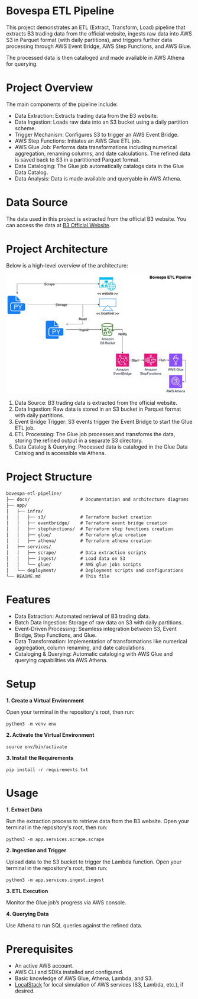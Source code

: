 # Bovespa ETL Pipeline

This project demonstrates an ETL (Extract, Transform, Load) pipeline that extracts B3 trading data from the official website, ingests raw data into AWS S3 in Parquet format (with daily partitions), and triggers further data processing through AWS Event Bridge, AWS Step Functions, and AWS Glue. 

The processed data is then cataloged and made available in AWS Athena for querying.

# Project Overview

The main components of the pipeline include:
- Data Extraction: Extracts trading data from the B3 website.
- Data Ingestion: Loads raw data into an S3 bucket using a daily partition scheme.
- Trigger Mechanism: Configures S3 to trigger an AWS Event Bridge.
- AWS Step Functions: Initiates an AWS Glue ETL job.
- AWS Glue Job: Performs data transformations including numerical aggregation, renaming columns, and date calculations. The refined data is saved back to S3 in a partitioned Parquet format.
- Data Cataloging: The Glue job automatically catalogs data in the Glue Data Catalog.
- Data Analysis: Data is made available and queryable in AWS Athena.

# Data Source

The data used in this project is extracted from the official B3 website. You can access the data at [B3 Official Website](https://sistemaswebb3-listados.b3.com.br/indexPage/day/IBOV?language=pt-br).

# Project Architecture

Below is a high-level overview of the architecture:

![Architecture Diagram](docs/architecture-diagram.jpg)

1. Data Source: B3 trading data is extracted from the official website.
2. Data Ingestion: Raw data is stored in an S3 bucket in Parquet format with daily partitions.
3. Event Bridge Trigger: S3 events trigger the Event Bridge to start the Glue ETL job.
4. ETL Processing: The Glue job processes and transforms the data, storing the refined output in a separate S3 directory.
5. Data Catalog & Querying: Processed data is cataloged in the Glue Data Catalog and is accessible via Athena.

# Project Structure

```
bovespa-etl-pipeline/
├── docs/                   # Documentation and architecture diagrams
├── app/
│   ├── infra/
│   │   ├── s3/             # Terraform bucket creation
│   │   ├── eventbridge/    # Terraform event bridge creation
│   │   ├── stepfunctions/  # Terraform step functions creation
│   │   ├── glue/           # Terraform glue creation
│   │   ├── athena/         # Terraform athena creation
│   ├── services/
│   │   ├── scrape/         # Data extraction scripts
│   │   ├── ingest/         # Load data on S3
│   │   └── glue/           # AWS glue jobs scripts
│   └── deployment/         # Deployment scripts and configurations
└── README.md               # This file
```

# Features
- Data Extraction: Automated retrieval of B3 trading data.
- Batch Data Ingestion: Storage of raw data on S3 with daily partitions.
- Event-Driven Processing: Seamless integration between S3, Event Bridge, Step Functions, and Glue.
- Data Transformation: Implementation of transformations like numerical aggregation, column renaming, and date calculations.
- Cataloging & Querying: Automatic cataloging with AWS Glue and querying capabilities via AWS Athena.

# Setup

**1. Create a Virtual Environment**

Open your terminal in the repository's root, then run:

`python3 -m venv env`

**2. Activate the Virtual Environment**

`source env/bin/activate`

**3. Install the Requirements**

`pip install -r requirements.txt`


# Usage

**1. Extract Data**

Run the extraction process to retrieve data from the B3 website. Open your terminal in the repository's root, then run:

`python3 -m app.services.scrape.scrape`

**2. Ingestion and Trigger** 

Upload data to the S3 bucket to trigger the Lambda function. Open your terminal in the repository's root, then run:

`python3 -m app.services.ingest.ingest`

**3. ETL Execution**

Monitor the Glue job’s progress via AWS console.

**4. Querying Data**

Use Athena to run SQL queries against the refined data.

# Prerequisites
- An active AWS account.
- AWS CLI and SDKs installed and configured.
- Basic knowledge of AWS Glue, Athena, Lambda, and S3.
- [LocalStack](https://github.com/localstack/localstack) for local simulation of AWS services (S3, Lambda, etc.), if desired.
